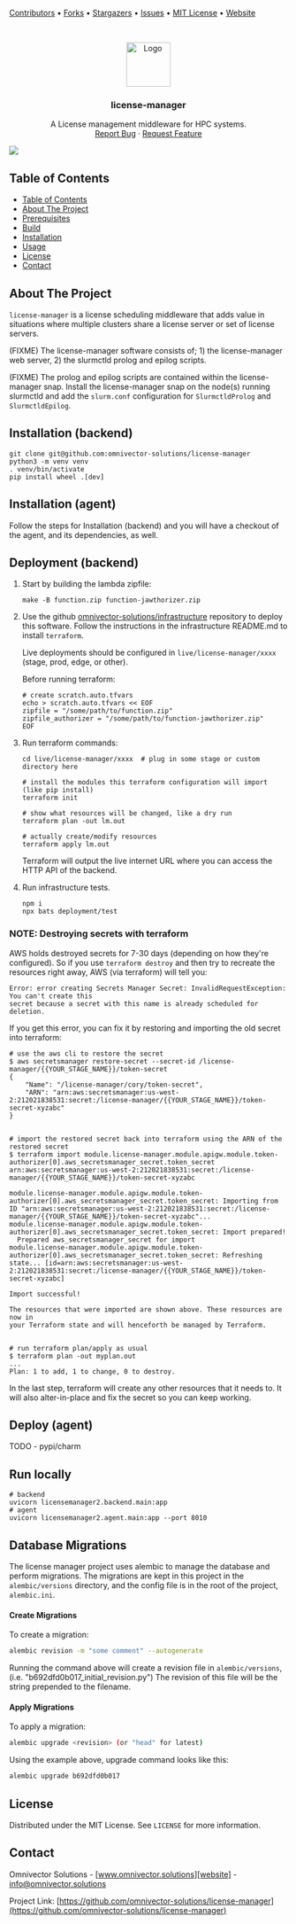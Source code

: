 [contributors-url]: https://github.com/omnivector-solutions/license-manager/graphs/contributors
[forks-url]: https://github.com/omnivector-solutions/license-manager/network/members
[stars-url]: https://github.com/omnivector-solutions/license-manager/stargazers
[issues-url]: https://github.com/omnivector-solutions/license-manager/issues
[license-url]: https://github.com/omnivector-solutions/license-manager/blob/master/LICENSE
[website]: https://www.omnivector.solutions
[infrastructure]: https://github.com/omnivector-solutions/infrastructure

[Contributors][contributors-url] •
[Forks][forks-url] •
[Stargazers][stars-url] •
[Issues][issues-url] •
[MIT License][license-url] •
[Website][website]

<!-- PROJECT LOGO -->
<br />
<p align="center">
  <a href="https://github.com/omnivector-solutions/license-manager">
    <img src=".images/logo.png" alt="Logo" width="80" height="80">
  </a>

  <h3 align="center">license-manager</h3>

  <p align="center">
    A License management middleware for HPC systems.
    <br />
    <a href="https://github.com/omnivector-solutions/license-manager/issues">Report Bug</a>
    ·
    <a href="https://github.com/omnivector-solutions/license-manager/issues">Request Feature</a>
  </p>
</p>

[![](https://github.com/omnivector-solutions/license-manager/workflows/TestBuildReleaseEdge/badge.svg)](https://github.com/omnivector-solutions/license-manager-simulator/actions?query=workflow%3ATestBuildReleaseEdge)

<!-- TABLE OF CONTENTS -->

## Table of Contents

- [Table of Contents](#table-of-contents)
- [About The Project](#about-the-project)
- [Prerequisites](#prerequisites)
- [Build](#build)
- [Installation](#installation)
- [Usage](#usage)
- [License](#license)
- [Contact](#contact)

<!-- ABOUT THE PROJECT -->

## About The Project
`license-manager` is a license scheduling middleware that adds value in situations where multiple clusters share a license server or set of license servers.

(FIXME) The license-manager software consists of; 1) the license-manager web server, 2) the slurmctld prolog and epilog scripts.

(FIXME) The prolog and epilog scripts are contained within the license-manager snap. Install the license-manager snap on the node(s) running slurmctld and add the `slurm.conf` configuration for `SlurmctldProlog` and `SlurmctldEpilog`.


## Installation (backend)

```
git clone git@github.com:omnivector-solutions/license-manager
python3 -m venv venv
. venv/bin/activate
pip install wheel .[dev]
```


## Installation (agent)

Follow the steps for Installation (backend) and you will have a checkout of
the agent, and its dependencies, as well.


## Deployment (backend)

1. Start by building the lambda zipfile:

    ```#!bash
    make -B function.zip function-jawthorizer.zip
    ```

2. Use the github
[omnivector-solutions/infrastructure][infrastructure] repository to deploy
this software. Follow the instructions in the infrastructure README.md to
install `terraform`.

    Live deployments should be configured in `live/license-manager/xxxx` (stage,
    prod, edge, or other).

    Before running terraform:

    ```#!bash
    # create scratch.auto.tfvars
    echo > scratch.auto.tfvars << EOF
    zipfile = "/some/path/to/function.zip"
    zipfile_authorizer = "/some/path/to/function-jawthorizer.zip"
    EOF

    ```


3. Run terraform commands:

    ```#!bash
    cd live/license-manager/xxxx  # plug in some stage or custom directory here

    # install the modules this terraform configuration will import (like pip install)
    terraform init

    # show what resources will be changed, like a dry run
    terraform plan -out lm.out

    # actually create/modify resources
    terraform apply lm.out
    ```

    Terraform will output the live internet URL where you can access the HTTP API of the backend.


4. Run infrastructure tests.

    ```#!bash
    npm i
    npx bats deployment/test
    ```

### NOTE: Destroying secrets with terraform

AWS holds destroyed secrets for 7-30 days (depending on how they're configured). So if you use
`terraform destroy` and then try to recreate the resources right away, AWS (via terraform) will tell you:

```
Error: error creating Secrets Manager Secret: InvalidRequestException: You can't create this 
secret because a secret with this name is already scheduled for deletion.
```

If you get this error, you can fix it by restoring and importing the old secret into terraform:

```
# use the aws cli to restore the secret
$ aws secretsmanager restore-secret --secret-id /license-manager/{{YOUR_STAGE_NAME}}/token-secret
{
    "Name": "/license-manager/cory/token-secret",
    "ARN": "arn:aws:secretsmanager:us-west-2:212021838531:secret:/license-manager/{{YOUR_STAGE_NAME}}/token-secret-xyzabc"
}


# import the restored secret back into terraform using the ARN of the restored secret
$ terraform import module.license-manager.module.apigw.module.token-authorizer[0].aws_secretsmanager_secret.token_secret  arn:aws:secretsmanager:us-west-2:212021838531:secret:/license-manager/{{YOUR_STAGE_NAME}}/token-secret-xyzabc

module.license-manager.module.apigw.module.token-authorizer[0].aws_secretsmanager_secret.token_secret: Importing from ID "arn:aws:secretsmanager:us-west-2:212021838531:secret:/license-manager/{{YOUR_STAGE_NAME}}/token-secret-xyzabc"...
module.license-manager.module.apigw.module.token-authorizer[0].aws_secretsmanager_secret.token_secret: Import prepared!
  Prepared aws_secretsmanager_secret for import
module.license-manager.module.apigw.module.token-authorizer[0].aws_secretsmanager_secret.token_secret: Refreshing state... [id=arn:aws:secretsmanager:us-west-2:212021838531:secret:/license-manager/{{YOUR_STAGE_NAME}}/token-secret-xyzabc]

Import successful!

The resources that were imported are shown above. These resources are now in
your Terraform state and will henceforth be managed by Terraform.


# run terraform plan/apply as usual
$ terraform plan -out myplan.out
...
Plan: 1 to add, 1 to change, 0 to destroy.
```

In the last step, terraform will create any other resources that it needs to. It will also alter-in-place
and fix the secret so you can keep working.

## Deploy (agent)

TODO - pypi/charm


## Run locally

```
# backend
uvicorn licensemanager2.backend.main:app
# agent
uvicorn licensemanager2.agent.main:app --port 8010
```

## Database Migrations
The license manager project uses alembic to manage the database and perform migrations. 
The migrations are kept in this project in the `alembic/versions` directory, and the config file is in the root of the project, `alembic.ini`. 

#### Create Migrations
To create a migration:
```bash
alembic revision -m "some comment" --autogenerate
```
Running the command above will create a revision file in `alembic/versions`, (i.e. "b692dfd0b017_initial_revision.py")
The revision of this file will be the string prepended to the filename. 

#### Apply Migrations
To apply a migration:
```bash
alembic upgrade <revision> (or "head" for latest) 
```
Using the example above, upgrade command looks like this:
```bash
alembic upgrade b692dfd0b017
```

## License
Distributed under the MIT License. See `LICENSE` for more information.


## Contact
Omnivector Solutions - [www.omnivector.solutions][website] - <info@omnivector.solutions>

Project Link: [https://github.com/omnivector-solutions/license-manager](https://github.com/omnivector-solutions/license-manager)
